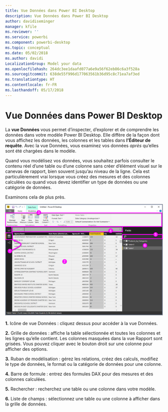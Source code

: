 ```yaml
---
title: Vue Données dans Power BI Desktop
description: Vue Données dans Power BI Desktop
author: davidiseminger
manager: kfile
ms.reviewer: ''
ms.service: powerbi
ms.component: powerbi-desktop
ms.topic: conceptual
ms.date: 05/02/2018
ms.author: davidi
LocalizationGroup: Model your data
ms.openlocfilehash: 264dc3ee1daafd077a6e9a56f62eb86c6a3f528a
ms.sourcegitcommit: 638de55f996d177063561b36d95c8c71ea7af3ed
ms.translationtype: HT
ms.contentlocale: fr-FR
ms.lasthandoff: 05/17/2018
---
```

# <a name="data-view-in-power-bi-desktop"></a>Vue Données dans Power BI Desktop
La **vue Données** vous permet d’inspecter, d’explorer et de comprendre les données dans votre modèle Power BI Desktop. Elle diffère de la façon dont vous affichez les données, les colonnes et les tables dans **l’Éditeur de requête**. Avec la vue Données, vous examinez vos données *après* qu’elles sont été chargées dans le modèle.

Quand vous modélisez vos données, vous souhaitez parfois consulter le contenu réel d’une table ou d’une colonne sans créer d’élément visuel sur le canevas de rapport, bien souvent jusqu’au niveau de la ligne. Cela est particulièrement vrai lorsque vous créez des mesures et des colonnes calculées ou quand vous devez identifier un type de données ou une catégorie de données.

Examinons cela de plus près.

![](media/desktop-data-view/dataview_fullscreen.png)

**1.** Icône de vue Données : cliquez dessus pour accéder à la vue Données.

**2.** Grille de données : affiche la table sélectionnée et toutes les colonnes et les lignes qu’elle contient. Les colonnes masquées dans la vue Rapport sont grisées. Vous pouvez cliquer avec le bouton droit sur une colonne pour afficher des options.

**3.** Ruban de modélisation : gérez les relations, créez des calculs, modifiez le type de données, le format ou la catégorie de données pour une colonne.

**4.** Barre de formule : entrez des formules DAX pour des mesures et des colonnes calculées.

**5.** Rechercher : recherchez une table ou une colonne dans votre modèle.

**6.** Liste de champs : sélectionnez une table ou une colonne à afficher dans la grille de données.

